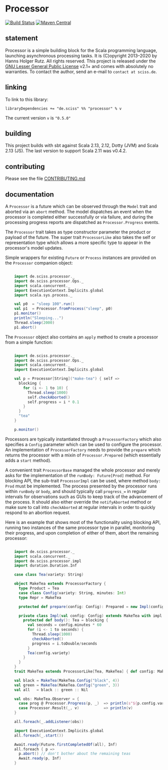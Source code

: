 # Processor

[![Build Status](https://travis-ci.org/Sciss/Processor.svg?branch=main)](https://travis-ci.org/Sciss/Processor)
[![Maven Central](https://maven-badges.herokuapp.com/maven-central/de.sciss/processor_2.13/badge.svg)](https://maven-badges.herokuapp.com/maven-central/de.sciss/processor_2.13)

## statement

Processor is a simple building block for the Scala programming language, launching asynchronous processing tasks. 
It is (C)opyright 2013&ndash;2020 by Hanns Holger Rutz. All rights reserved. This project is released under the 
[GNU Lesser General Public License](https://git.iem.at/sciss/Processor/raw/main/LICENSE) v2.1+ and comes with 
absolutely  no warranties. To contact the author, send an e-mail to `contact at sciss.de`.

## linking

To link to this library:

    libraryDependencies += "de.sciss" %% "processor" % v

The current version `v` is `"0.5.0"`

## building

This project builds with sbt against Scala 2.13, 2.12, Dotty (JVM) and Scala 2.13 (JS).
The last version to support Scala 2.11 was v0.4.2.

## contributing

Please see the file [CONTRIBUTING.md](CONTRIBUTING.md)

## documentation

A `Processor` is a future which can be observed through the `Model` trait and aborted via an `abort` method. 
The model dispatches an event when the processor is completed either successfully or via failure, and during the
processing progress reports are dispatched as `Processor.Progress` events.

The `Processor` trait takes as type constructor parameter the product or payload of the future. The super trait
`ProcessorLike` also takes the self or representation type which allows a more specific type to appear in the 
processor's model updates.

Simple wrappers for existing `Future` or `Process` instances are provided on the `Processor` companion object:

```scala

    import de.sciss.processor._
    import de.sciss.processor.Ops._
    import scala.concurrent._
    import ExecutionContext.Implicits.global
    import scala.sys.process._

    val p0  = "sleep 100".run()
    val p1  = Processor.fromProcess("sleep", p0)
    p1.monitor()
    println("Sleeping...")
    Thread.sleep(2000)
    p1.abort()
```

The `Processor` object also contains an `apply` method to create a processor from a simple function:

```scala

    import de.sciss.processor._
    import de.sciss.processor.Ops._
    import scala.concurrent._
    import ExecutionContext.Implicits.global

    val p = Processor[String]("make-tea") { self =>
      blocking {
        for (i <- 1 to 10) {
          Thread.sleep(1000)
          self.checkAborted()
          self.progress = i * 0.1
        }
      }
      "tea"
    }

    p.monitor()
```

Processors are typically instantiated through a `ProcessorFactory` which also specifies a `Config` parameter which 
can be used to configure the processor. An implementation of `ProcessorFactory` needs to provide the `prepare` which 
returns the processor with a mixin of `Processor.Prepared` (which essentially adds a `start` method).

A convenient trait `ProcessorBase` managed the whole processor and merely asks for the implementation of the 
`runBody: Future[Prod]` method. For blocking API, the sub-trait `ProcessorImpl` can be used, where method
`body: Prod` must be implemented.
The process presented by the processor runs within `runBody` or `body`, and should typically call `progress_=` in 
regular intervals for observations such as GUIs to keep track of the advancement of the process. It should also 
either override the `notifyAborted` method or make sure to call into `checkAborted` at regular intervals in order 
to quickly respond to an abortion request.

Here is an example that shows most of the functionality using blocking API, running two instances of the same 
processor type in  parallel, monitoring their progress, and upon completion of either of them, abort the remaining 
processor:

```scala

    import de.sciss.processor._
    import scala.concurrent._
    import de.sciss.processor.impl
    import duration.Duration.Inf

    case class Tea(variety: String)

    object MakeTea extends ProcessorFactory {
      type Product = Tea
      case class Config(variety: String, minutes: Int)
      type Repr = MakeTea

      protected def prepare(config: Config): Prepared = new Impl(config)

      private class Impl(val config: Config) extends MakeTea with impl.ProcessorImpl[Tea, MakeTea] {
        protected def body(): Tea = blocking {
          val seconds = config.minutes * 60
          for (i <- 1 to seconds) {
            Thread.sleep(1000)
            checkAborted()
            progress = i.toDouble/seconds
          }
          Tea(config.variety)
        }
      }
    }
    trait MakeTea extends ProcessorLike[Tea, MakeTea] { def config: MakeTea.Config }

    val black = MakeTea(MakeTea.Config("black", 4))
    val green = MakeTea(MakeTea.Config("green", 3))
    val all   = black :: green :: Nil

    val obs: MakeTea.Observer = {
      case prog @ Processor.Progress(p, _)  => println(s"${p.config.variety} brew ${prog.toInt}%")
      case Processor.Result(_, v)           => println(v)
    }

    all.foreach(_.addListener(obs))

    import ExecutionContext.Implicits.global
    all.foreach(_.start())

    Await.ready(Future.firstCompletedOf(all), Inf)
    all.foreach { p =>
      p.abort() // don't bother about the remaining teas
      Await.ready(p, Inf)
    }
```
